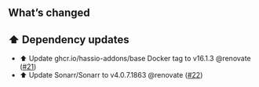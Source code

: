 ## What’s changed

## ⬆️ Dependency updates

- ⬆️ Update ghcr.io/hassio-addons/base Docker tag to v16.1.3 @renovate ([#21](https://github.com/hassio-addons/addon-sonarr/pull/21))
- ⬆️ Update Sonarr/Sonarr to v4.0.7.1863 @renovate ([#22](https://github.com/hassio-addons/addon-sonarr/pull/22))
